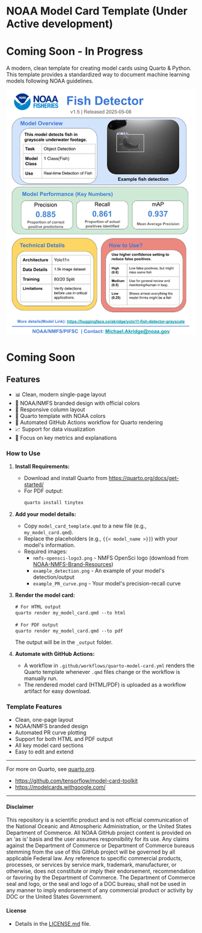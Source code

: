 # NOAA Model Card Template (Under Active development)
# Coming Soon - In Progress
A modern, clean template for creating model cards using Quarto & Python. This template provides a standardized way to document machine learning models following NOAA guidelines.

![Example Model Card](./assets/model_card_template_example.png)

# Coming Soon
## Features
- 📊 Clean, modern single-page layout
- 🎨 NOAA/NMFS branded design with official colors
- 📱 Responsive column layout
- 🎨 Quarto template with NOAA colors
- 🔄 Automated GitHub Actions workflow for Quarto rendering
- 📈 Support for data visualization
- 🎯 Focus on key metrics and explanations

### How to Use

1. **Install Requirements:**
   - Download and install Quarto from https://quarto.org/docs/get-started/
   - For PDF output:
     ```powershell
     quarto install tinytex
     ```

2. **Add your model details:**
   - Copy `model_card_template.qmd` to a new file (e.g., `my_model_card.qmd`).
   - Replace the placeholders (e.g., `{{< model_name >}}`) with your model's information.
   - Required images:
     - `nmfs-opensci-logo3.png` - NMFS OpenSci logo (download from [NOAA-NMFS-Brand-Resources](https://github.com/nmfs-opensci/NOAA-NMFS-Brand-Resources/blob/main/logos/nmfs-opensci-logo3.png))
     - `example_detection.png` - An example of your model's detection/output
     - `example_PR_curve.png` - Your model's precision-recall curve

3. **Render the model card:**
   ```
   # For HTML output
   quarto render my_model_card.qmd --to html
   
   # For PDF output
   quarto render my_model_card.qmd --to pdf
   ```
   The output will be in the `_output` folder.

4. **Automate with GitHub Actions:**
   - A workflow in `.github/workflows/quarto-model-card.yml` renders the Quarto template whenever `.qmd` files change or the workflow is manually run.
   - The rendered model card (HTML/PDF) is uploaded as a workflow artifact for easy download.

### Template Features
- Clean, one-page layout
- NOAA/NMFS branded design
- Automated PR curve plotting
- Support for both HTML and PDF output
- All key model card sections
- Easy to edit and extend

---

For more on Quarto, see [quarto.org](https://quarto.org/).
- https://github.com/tensorflow/model-card-toolkit
- https://modelcards.withgoogle.com/
----------
#### Disclaimer
This repository is a scientific product and is not official communication of the National Oceanic and Atmospheric Administration, or the United States Department of Commerce. All NOAA GitHub project content is provided on an ‘as is’ basis and the user assumes responsibility for its use. Any claims against the Department of Commerce or Department of Commerce bureaus stemming from the use of this GitHub project will be governed by all applicable Federal law. Any reference to specific commercial products, processes, or services by service mark, trademark, manufacturer, or otherwise, does not constitute or imply their endorsement, recommendation or favoring by the Department of Commerce. The Department of Commerce seal and logo, or the seal and logo of a DOC bureau, shall not be used in any manner to imply endorsement of any commercial product or activity by DOC or the United States Government.

#### License
- Details in the [LICENSE.md](./LICENSE.md) file.
